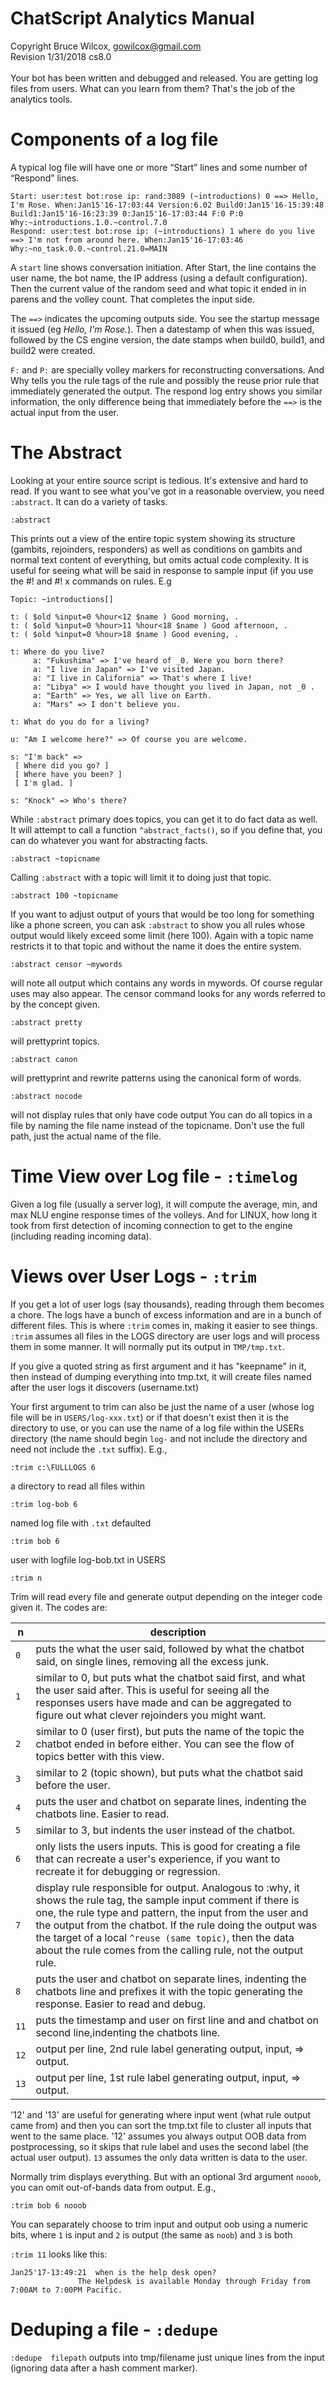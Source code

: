 # ChatScript Analytics Manual
Copyright Bruce Wilcox, gowilcox@gmail.com
<br>Revision 1/31/2018 cs8.0
<br>
<br>
Your bot has been written and debugged and released. You are getting log files from users. What can
you learn from them? That's the job of the analytics tools.

# Components of a log file
A typical log file will have one or more “Start” lines and some number of “Respond” lines.
```
Start: user:test bot:rose ip: rand:3089 (~introductions) 0 ==> Hello, I'm Rose. When:Jan15'16-17:03:44 Version:6.02 Build0:Jan15'16-15:39:48
Build1:Jan15'16-16:23:39 0:Jan15'16-17:03:44 F:0 P:0 Why:~introductions.1.0.~control.7.0
Respond: user:test bot:rose ip: (~introductions) 1 where do you live ==> I'm not from around here. When:Jan15'16-17:03:46
Why:~no_task.0.0.~control.21.0=MAIN
```
A `start` line shows conversation initiation. After Start, the line contains the user name, the bot name,
the IP address (using a default configuration). 
Then the current value of the random seed and what topic it ended in in parens and the volley count. That completes the input side. 

The `==>` indicates the upcoming outputs side. You see the startup message it issued (eg _Hello, I'm Rose._). 
Then a datestamp of when this was issued, followed by the CS engine version, the date stamps when build0,
build1, and build2 were created. 

`F:` and `P:` are specially volley markers for reconstructing conversations. 
And Why tells you the rule tags of the rule and possibly the reuse prior rule that immediately generated the output.
The respond log entry shows you similar information, the only difference being that immediately
before the `==>` is the actual input from the user.


# The Abstract

Looking at your entire source script is tedious. It's extensive and hard to read. If you want to see what
you've got in a reasonable overview, you need `:abstract`. It can do a variety of tasks.
```
:abstract
```
This prints out a view of the entire topic system showing its structure (gambits, rejoinders, responders)
as well as conditions on gambits and normal text content of everything, but omits actual code
complexity. It is useful for seeing what will be said in response to sample input (if you use the #! and #!
x commands on rules. E.g
```
Topic: ~introductions[]

t: ( $old %input=0 %hour<12 $name ) Good morning, .
t: ( $old %input=0 %hour>11 %hour<18 $name ) Good afternoon, .
t: ( $old %input=0 %hour>18 $name ) Good evening, .

t: Where do you live?
     a: "Fukushima" => I've heard of _0. Were you born there?
     a: "I live in Japan" => I've visited Japan.
     a: "I live in California" => That's where I live!
     a: "Libya" => I would have thought you lived in Japan, not _0 .
     a: "Earth" => Yes, we all live on Earth.
     a: "Mars" => I don't believe you.

t: What do you do for a living?

u: "Am I welcome here?" => Of course you are welcome.

s: "I'm back" =>
 [ Where did you go? ]
 [ Where have you been? ]
 [ I'm glad. ]

s: "Knock" => Who's there? 
```
While `:abstract` primary does topics, you can get it to do fact data as well. It will attempt to call a
function `^abstract_facts()`, so if you define that, you can do whatever you want for abstracting facts.
```
:abstract ~topicname
```
Calling `:abstract` with a topic will limit it to doing just that topic.
```
:abstract 100 ~topicname
```
If you want to adjust output of yours that would be too long for something like a phone screen, you can
ask `:abstract` to show you all rules whose output would likely exceed some limit (here 100). Again with
a topic name restricts it to that topic and without the name it does the entire system.
```
:abstract censor ~mywords 
```
will note all output which contains any words in mywords. Of course
regular uses may also appear. The censor command looks for any words referred to by the concept
given.
```
:abstract pretty 
```
will prettyprint topics.
```
:abstract canon 
```
will prettyprint and rewrite patterns using the canonical form of words.
```
:abstract nocode 
```
will not display rules that only have code output
You can do all topics in a file by naming the file name instead of the topicname. Don't use the full
path, just the actual name of the file. 

# Time View over  Log file - `:timelog`

Given a log file (usually a server log), it will compute the
average, min, and max NLU engine response times of the volleys. And for LINUX, how long it took from 
first detection of incoming connection to get to the engine (including reading incoming data).

# Views over User Logs - `:trim`

If you get a lot of user logs (say thousands), reading through them becomes a chore. The logs have a
bunch of excess information and are in a bunch of different files. This is where `:trim` comes in, making
it easier to see things. `:trim` assumes all files in the LOGS directory are user logs and will process them
in some manner. It will normally put its output in `TMP/tmp.txt`. 

If you give a quoted string as first argument and it has "keepname" in it, then instead of
dumping everything into tmp.txt, it will create files named after the user logs it discovers (username.txt)

Your first argument to trim can also be just the name of a user (whose log file will be in `USERS/log-xxx.txt`) 
or if that doesn't exist then it is the directory to use, or you can use the name of a log file within the USERs directory (the name should begin `log-` and not include the directory and need not include the `.txt` suffix). E.g.,
```
:trim c:\FULLLOGS 6
```
a directory to read all files within
```
:trim log-bob 6
```
named log file with `.txt` defaulted
```
:trim bob 6
```
user with logfile log-bob.txt in USERS
```
:trim n
```
Trim will read every file and generate output depending on the integer code given it. The codes are:

| n   | description 
| --- | ----------- 
| `0` |  puts the what the user said, followed by what the chatbot said, on single lines, removing all the excess junk.
| `1` |  similar to 0, but puts what the chatbot said first, and what the user said after. This is useful for seeing all the responses users have made and can be aggregated to figure out what clever rejoinders you might want.
| `2` |  similar to 0 (user first), but puts the name of the topic the chatbot ended in before either. You can see the flow of topics better with this view.
| `3` |  similar to 2 (topic shown), but puts what the chatbot said before the user.
| `4` |  puts the user and chatbot on separate lines, indenting the chatbots line. Easier to read.
| `5` |  similar to 3, but indents the user instead of the chatbot.
| `6` |  only lists the users inputs. This is good for creating a file that can recreate a user's experience, if you want to recreate it for debugging or regression.
| `7` |  display rule responsible for output. Analogous to :why, it shows the rule tag, the sample input comment if there is one, the rule type and pattern, the input from the user and the output from the chatbot. If the rule doing the output was the target of a local `^reuse (same topic)`, then the data about the rule comes from the calling rule, not the output rule.
| `8` |  puts the user and chatbot on separate lines, indenting the chatbots line and prefixes it with the topic generating the response. Easier to read and debug.
| `11`| puts the timestamp and user on first line and and chatbot on second line,indenting the chatbots line. 
| `12`| output per line, 2nd rule label generating output, input, => output. 
| `13`| output per line, 1st rule label generating output, input, => output. 

'12' and '13' are useful for generating where input went (what rule output came from) and then you can sort the tmp.txt file
to cluster all inputs that went to the same place. '12' assumes you always output OOB data from postprocessing, so it skips
that rule label and uses the second label (the actual user output). `13` assumes the only data written is data to the user.

Normally trim displays everything. But with an optional 3rd argument `nooob`, you can omit out-of-bands data from output. E.g.,
```
:trim bob 6 nooob
```
You can separately choose to trim input and output oob using a numeric bits, where `1` is input and `2` is output (the same as `noob`) and `3` is both

`:trim 11` looks like this:

```
Jan25'17-13:49:21  when is the help desk open?
               The Helpdesk is available Monday through Friday from 7:00AM to 7:00PM Pacific. 
```

# Deduping a file  - `:dedupe`

`:dedupe  filepath` outputs into tmp/filename just unique lines from the input (ignoring data after a hash comment marker).